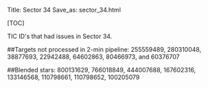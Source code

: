 Title: Sector 34 
Save_as: sector_34.html

[TOC]

TIC ID's that had issues in Sector 34.

##Targets not processed in 2-min pipeline:
255559489, 280310048, 38877693, 22942488, 64602863, 80466973, and 60376707

##Blended stars:
800131629, 766018849, 444007688, 167602316, 133146568, 110798661, 110798652, 100205079